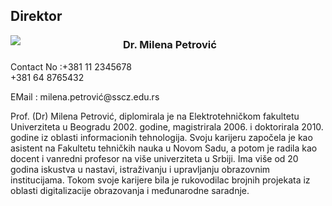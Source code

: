 <h2>Direktor</h2>
<div style="width:160px; float:left; margin-right:20px;margin-bottom:6px;">
<img src="images/depts/principal.jpg"/>
</div>
<h3>Dr. Milena Petrović</h3>
<p>Contact No :+381 11 2345678<br/>+381 64 8765432</p>
<p>EMail : milena.petrović@sscz.edu.rs</p>
<p><b></b>Prof. (Dr) Milena Petrović, diplomirala je na Elektrotehničkom fakultetu Univerziteta u Beogradu 2002. godine, magistrirala 2006. i doktorirala 2010. godine iz oblasti informacionih tehnologija. Svoju karijeru započela je kao asistent na Fakultetu tehničkih nauka u Novom Sadu, a potom je radila kao docent i vanredni profesor na više univerziteta u Srbiji. Ima više od 20 godina iskustva u nastavi, istraživanju i upravljanju obrazovnim institucijama. Tokom svoje karijere bila je rukovodilac brojnih projekata iz oblasti digitalizacije obrazovanja i međunarodne saradnje.</p>